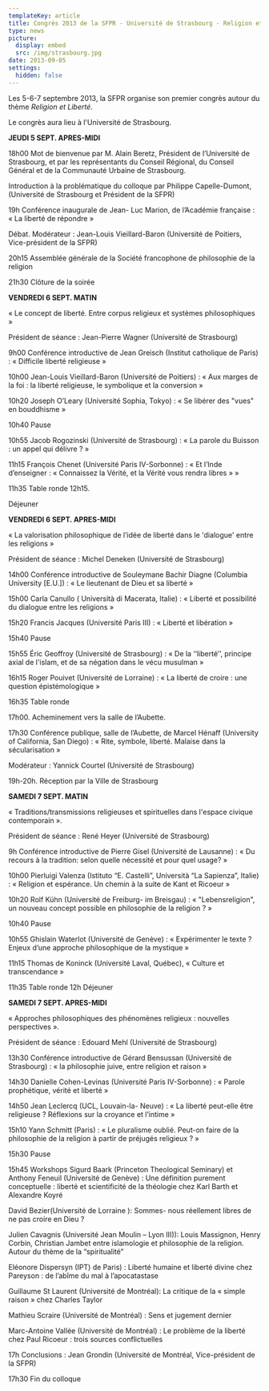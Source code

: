 ```yaml
---
templateKey: article
title: Congrès 2013 de la SFPR - Université de Strasbourg - Religion et liberté
type: news
picture:
  display: embed
  src: /img/strasbourg.jpg
date: 2013-09-05
settings:
  hidden: false
---
```

Les 5-6-7 septembre 2013, la SFPR organise son premier congrès autour du thème *Religion et Liberté*.

Le congrès aura lieu à l'Université de Strasbourg.

**JEUDI 5 SEPT. APRES-MIDI**

18h00 Mot de bienvenue par M. Alain Beretz, Président de l’Université de Strasbourg, et par les représentants du Conseil Régional, du Conseil Général et de la Communauté Urbaine de Strasbourg.

Introduction à la problématique du colloque par Philippe Capelle-Dumont, (Université de Strasbourg et Président de la SFPR)

19h Conférence inaugurale de Jean- Luc Marion, de l’Académie française : « La liberté de répondre »

Débat. Modérateur : Jean-Louis Vieillard-Baron (Université de Poitiers, Vice-président de la SFPR)

20h15 Assemblée générale de la Société francophone de philosophie de la religion

21h30 Clôture de la soirée

**VENDREDI 6 SEPT. MATIN**

« Le concept de liberté. Entre corpus religieux et systèmes philosophiques »

Président de séance : Jean-Pierre Wagner (Université de Strasbourg)

9h00 Conférence introductive de Jean Greisch (Institut catholique de Paris) : « Difficile liberté religieuse »

10h00 Jean-Louis Vieillard-Baron (Université de Poitiers) : « Aux marges de la foi : la liberté religieuse, le symbolique et la conversion »

10h20 Joseph O’Leary (Université Sophia, Tokyo) : « Se libérer des "vues" en bouddhisme »

10h40 Pause

10h55 Jacob Rogozinski (Université de Strasbourg) : « La parole du Buisson : un appel qui délivre ? »

11h15 François Chenet (Université Paris IV-Sorbonne) : « Et l’Inde d’enseigner : « Connaissez la Vérité, et la Vérité vous rendra libres » »

11h35 Table ronde 12h15.

Déjeuner

**VENDREDI 6 SEPT. APRES-MIDI**

« La valorisation philosophique de l’idée de liberté dans le 'dialogue' entre les religions »

Président de séance : Michel Deneken (Université de Strasbourg)

14h00 Conférence introductive de Souleymane Bachir Diagne (Columbia University \[E.U.]) : « Le lieutenant de Dieu et sa liberté »

15h00 Carla Canullo ( Università di Macerata, Italie) : « Liberté et possibilité du dialogue entre les religions »

15h20 Francis Jacques (Université Paris III) : « Liberté et libération »

15h40 Pause

15h55 Éric Geoffroy (Université de Strasbourg) : « De la ‘‘liberté’’, principe axial de l'islam, et de sa négation dans le vécu musulman »

16h15 Roger Pouivet (Université de Lorraine) : « La liberté de croire : une question épistémologique »

16h35 Table ronde

17h00. Acheminement vers la salle de l’Aubette.

17h30 Conférence publique, salle de l’Aubette, de Marcel Hénaff (University of California, San Diego) : « Rite, symbole, liberté. Malaise dans la sécularisation »

Modérateur : Yannick Courtel (Université de Strasbourg)

19h-20h. Réception par la Ville de Strasbourg

**SAMEDI 7 SEPT. MATIN**

« Traditions/transmissions religieuses et spirituelles dans l'espace civique contemporain ».

Président de séance : René Heyer (Université de Strasbourg)

9h Conférence introductive de Pierre Gisel (Université de Lausanne) : « Du recours à la tradition: selon quelle nécessité et pour quel usage? »

10h00 Pierluigi Valenza (Istituto “E. Castelli”, Università “La Sapienza”, Italie) : « Religion et espérance. Un chemin à la suite de Kant et Ricoeur »

10h20 Rolf Kühn (Université de Freiburg- im Breisgau) : « "Lebensreligion", un nouveau concept possible en philosophie de la religion ? »

10h40 Pause

10h55 Ghislain Waterlot (Université de Genève) : « Expérimenter le texte ? Enjeux d’une approche philosophique de la mystique »

11h15 Thomas de Koninck (Université Laval, Québec), « Culture et transcendance »

11h35 Table ronde 12h Déjeuner

**SAMEDI 7 SEPT. APRES-MIDI**

« Approches philosophiques des phénomènes religieux : nouvelles perspectives ».

Président de séance : Edouard Mehl (Université de Strasbourg)

13h30 Conférence introductive de Gérard Bensussan (Université de Strasbourg) : « la philosophie juive, entre religion et raison »

14h30 Danielle Cohen-Levinas (Université Paris IV-Sorbonne) : « Parole prophétique, vérité et liberté »

14h50 Jean Leclercq (UCL, Louvain-la- Neuve) : « La liberté peut-elle être religieuse ? Réflexions sur la croyance et l’intime »

15h10 Yann Schmitt (Paris) : « Le pluralisme oublié. Peut-on faire de la philosophie de la religion à partir de préjugés religieux ? »

15h30 Pause

15h45 Workshops
 Sigurd Baark (Princeton Theological Seminary) et Anthony Feneuil (Université de Genève) : Une définition purement conceptuelle : liberté et scientificité de la théologie chez Karl Barth et Alexandre Koyré

David Bezier(Université de Lorraine ): Sommes- nous réellement libres de ne pas croire en Dieu ?

Julien Cavagnis (Université Jean Moulin – Lyon III)): Louis Massignon, Henry Corbin, Christian Jambet entre islamologie et philosophie de la religion. Autour du thème de la “spiritualité”

Eléonore Dispersyn (IPT) de Paris) : Liberté humaine et liberté divine chez Pareyson : de l’abîme du mal à l’apocatastase

Guillaume St Laurent (Université de Montréal): La critique de la « simple raison » chez Charles Taylor

Mathieu Scraire (Université de Montréal) : Sens et jugement dernier

Marc-Antoine Vallée (Université de Montréal) : Le problème de la liberté chez Paul Ricoeur : trois sources conflictuelles

17h Conclusions : Jean Grondin (Université de Montréal, Vice-président de la SFPR)

17h30 Fin du colloque